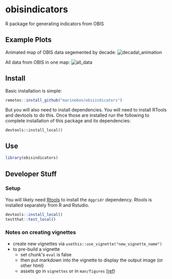# obisindicators
R package for generating indicators from OBIS

## Example Plots
Animated map of OBIS data segemented by decade:
![decadal_animation](https://raw.githubusercontent.com/marinebon/obisindicators/main/static/img/decadal_animation.gif)

All data from OBIS in one map:
![all_data](https://raw.githubusercontent.com/marinebon/obisindicators/main/static/img/all_data.png)


## Install
Basic installation is simple:
```r
remotes::install_github("marinebon/obisindicators")
```

But you will also need to install dependencies.
You will need to install RTools and devtools to do this.
Once those are installed run the following to complete installation of this package and its dependencies:
```
devtools::install_local()
```

## Use

```r
library(obisindicators)
```

## Developer Stuff
### Setup
You will likely need [Rtools](https://cran.r-project.org/bin/windows/Rtools/) to install the `dggridr` dependency.
Rtools is installed separately from R and Rstudio.

```r
devtools::install_local()
testthat::test_local()
```

### Notes on creating vignettes
* create new vignettes via `usethis::use_vignette("new_vignette_name")`
* to pre-build a vignette
    * set chunk's `eval` is false
    * then put markdown into the vignette to display the output image (or other html)
    * assets go in `vignettes` or in `man/figures` [[ref](https://github.com/r-lib/pkgdown/issues/280#issuecomment-287645977))
